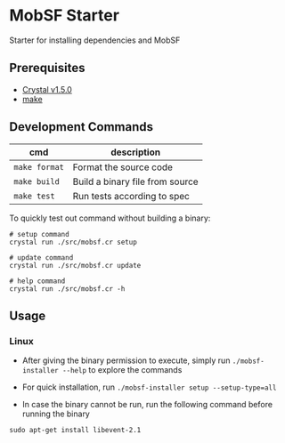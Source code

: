 # MobSF Starter
Starter for installing dependencies and MobSF

## Prerequisites

- [Crystal v1.5.0](https://crystal-lang.org/install/)
- [make](https://formulae.brew.sh/formula/make)

## Development Commands

| cmd           | description                     |
| ------------- | ------------------------------- |
| `make format` | Format the source code          |
| `make build`  | Build a binary file from source |
| `make test`   | Run tests according to spec     |

To quickly test out command without building a binary:

```shell
# setup command
crystal run ./src/mobsf.cr setup

# update command
crystal run ./src/mobsf.cr update

# help command
crystal run ./src/mobsf.cr -h
```

## Usage

### Linux

- After giving the binary permission to execute, simply run `./mobsf-installer --help` to explore the commands

- For quick installation, run `./mobsf-installer setup --setup-type=all`

- In case the binary cannot be run, run the following command before running the binary

```
sudo apt-get install libevent-2.1
```



